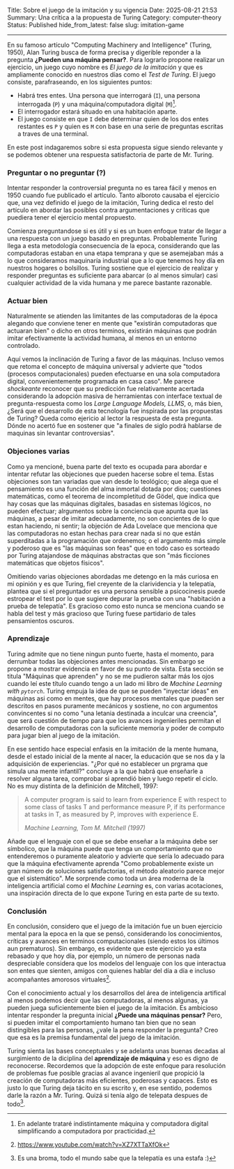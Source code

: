Title: Sobre el juego de la imitación y su vigencia
Date: 2025-08-21 21:53
Summary: Una crítica a la propuesta de Turing
Category: computer-theory
Status: Published
hide_from_latest: false
slug: imitation-game
***

En su famoso artículo "Computing Machinery and Intelligence" (Turing,
1950), Alan Turing busca de forma precisa y digerible reponder a la
pregunta **¿Pueden una máquina pensar?**. Para lograrlo propone
realizar un ejercicio, un juego cuyo nombre es *El juego de la
imitación* y que es ampliamente conocido en nuestros días como el
*Test de Turing*. El juego consiste, parafraseando, en los siguientes
puntos:

- Habrá tres entes. Una persona que interrogará (`I`), una persona
  interrogada (`P`) y una máquina/computadora digital (`M`)[^1].
- El interrogador estará situado en una habitación aparte.
- El juego consiste en que `I` debe determinar quien de los dos entes
  restantes es `P` y quien es `M` con base en una serie de preguntas
  escritas a traves de una terminal.


En este post indagaremos sobre si esta propuesta sigue siendo
relevante y se podemos obtener una respuesta satisfactoria de parte de
Mr. Turing.

### Preguntar o no preguntar (?)

Intentar responder la controversial pregunta no es tarea fácil y menos
en 1950 cuando fue publicado el artículo. Tanto alboroto causaba el
ejercicio que, una vez definido el juego de la imitación, Turing
dedica el resto del artículo en abordar las posibles contra
argumentaciones y críticas que puediera tener el ejercicio mental
propuesto.

Comienza preguntandose si es útil y si es un buen enfoque tratar de
llegar a una respuesta con un juego basado en preguntas. Probablemente
Turing llega a esta metodología consecuencia de la epoca, considerando
que las computadoras estaban en una etapa temprana y que se asemejaban
más a lo que consideramos maquinaría industrial que a lo que tenemos
hoy día en nuestros hogares o bolsillos. Turing sostiene que el
ejercicio de realizar y responder preguntas es suficiente para abarcar
(o al menos simular) casi cualquier actividad de la vida humana y me
parece bastante razonable.

### Actuar bien

Naturalmente se atienden las limitantes de las computadoras de la
época alegando que conviene tener en mente que "existirán computadoras
que actuaran bien" o dicho en otros terminos, existirán máquinas que
podrán imitar efectivamente la actividad humana, al menos en un
entorno controlado.

Aquí vemos la inclinación de Turing a favor de las máquinas. Incluso
vemos que retoma el concepto de máquina universal y advierte que
"todos (procesos computacionales) pueden efectuarse en una sola
computadora digital, convenientemente programada en casa caso". Me
parece *shockeante* reconocer que su predicción fue relativamente
acertada considerando la adopción masiva de herramientas con interface
textual de pregunta-respuesta como los *Large Language Models, LLMS*,
o, más bien, ¿Será que el desarrollo de esta tecnología fue inspirada
por las propuestas de Turing? Queda como ejericio al lector la
respuesta de esta pregunta. Dónde no acertó fue en sostener que "a
finales de siglo podrá hablarse de maquinas sin levantar
controversias".

### Objeciones varias

Como ya mencioné, buena parte del texto es ocupada para abordar e
intentar refutar las objeciones que pueden hacerse sobre el
tema. Estas objeciones son tan variadas que van desde lo teológico;
que alega que el pensamiento es una función del alma inmortal dotada
por dios; cuestiones matemáticas, como el teorema de incompletitud de
Gödel, que indica que hay cosas que las máquinas digitales, basadas en
sistemas lógicos, no pueden efectuar; alrgumentos sobre la conciencia
que apunta que las máquinas, a pesar de imitar adecuadamente, no son
concientes de lo que estan haciendo, ni sentir; la objeción de Ada
Lovelace que menciona que las computadoras no estan hechas para crear
nada si no que están superditadas a la programación que ordenemos; o
el argumento más simple y poderoso que es "las máquinas son feas" que
en todo caso es sorteado por Turing atajandose de máquinas abstractas
que son "más ficciones matemáticas que objetos físicos".

Omitiendo varias objeciones abordadas me detengo en la más curiosa en
mi opinión y es que Turing, fiel creyente de la clarividencia y la
telepatía, plantea que si el preguntador es una persona sensible a
psicocinesis puede estropear el test por lo que sugiere depurar la
prueba con una "habitación a prueba de telepatía". Es gracioso como
esto nunca se menciona cuando se habla del test y más gracioso que
Turing fuese partidario de tales pensamientos oscuros.

### Aprendizaje

Turing admite que no tiene ningun punto fuerte, hasta el momento, para
derrumbar todas las objeciones antes mencionadas. Sin embargo se
propone a mostrar evidencia en favor de su punto de vista. Esta
sección se titula "Máquinas que aprenden" y no se me pudieron saltar
más los ojos cuando leí este título cuando tengo a un lado mi libro de
*Machine Learning with `pytorch`*. Turing empuja la idea de que se
pueden "inyectar ideas" en máquinas asi como en mentes, que hay
procesos mentales que pueden ser descritos en pasos puramente
mecánicos y sostiene, no con argumentos convincentes si no como "una
letania destinada a inculcar una creencia", que será cuestión de
tiempo para que los avances ingenieriles permitan el desarrollo de
computadoras con la suficiente memoria y poder de computo para jugar
bien al juego de la imitación.

En ese sentido hace especial enfasis en la imitación de la mente
humana, desde el estado inicial de la mente al nacer, la educación que
se nos da y la adquisición de experiencias. "¿Por qué no establecer un
prgrama que simula una mente infantil?" concluye a la que habrá que
enseñarle a resolver alguna tarea, comprobar si aprendió bien y luego
repetir el ciclo. No es muy distinta de la definición de Mitchell,
1997:

> A computer program is said to learn from experience E with respect
> to some class of tasks T and performance measure P, if its
> performance at tasks in T, as measured by P, improves with
> experience E.
>
> *Machine Learning, Tom M. Mitchell (1997)*

Añade que el lenguaje con el que se debe enseñar a la máquina debe ser
símbolico, que la máquina puede que tenga un comportamiento que no
entenderemos o puramente aleatorio y advierte que sería lo adecuado
para que la máquina efectivamente aprenda "Como probablemente existe
un gran número de soluciones satisfactorias, el método aleatorio
parece mejor que el sistemático". Me sorprende como toda un área
moderna de la inteligencia artificial como el *Machine Learning* es,
con varias acotaciones, una inspiración directa de lo que expone
Turing en esta parte de su texto.

### Conclusión

En conclusión, considero que el juego de la imitación fue un buen
ejercicio mental para la epoca en la que se pensó, considerando los
conocimientos, críticas y avances en terminos computacionales (siendo
estos los últimos aun prematuros). Sin embargo, es evidente que este
ejercicio ya esta rebasado y que hoy día, por ejemplo, un número de
personas nada despreciable considera que los modelos del lenguaje con
los que interactua son entes que sienten, amigos con quienes hablar
del día a día e incluso acompañantes amorosos virtuales[^2].

Con el conocimiento actual y los desarrollos del área de inteligencia
artifical al menos podemos decir que las computadoras, al menos
algunas, ya pueden juega suficientemente bien el juego de la
imitación. Es ambicioso intentar responder la pregunta inicial
**¿Puede una máquinas pensar?** Pero, si pueden imitar el
comportamiento humano tan bien que no sean distingibles para las
personas, ¿vale la pena responder la pregunta? Creo que esa es la
premisa fundamental del juego de la imitación.

Turing sienta las bases conceptuales y se adelanta unas buenas decadas
al surgimiento de la diciplina del **aprendizaje de máquina** y eso es
digno de reconocerse. Recordemos que la adopción de este enfoque para
resolución de problemas fue posible gracias al avance ingenieril que
propició la creación de computadoras más eficientes, poderosas y
capaces. Esto es justo lo que Turing deja tácito en su escrito y, en
ese sentido, podemos darle la razón a Mr. Turing.  Quizá si tenía algo
de telepata despues de todo[^3].

[^1]: En adelante trataré indistintamente máquina y computadora
    digital simplificando a computadora por practicidad.
[^2]: https://www.youtube.com/watch?v=XZ7XTTaXfOk
[^3]: Es una broma, todo el mundo sabe que la telepatía es una estafa
    :)
